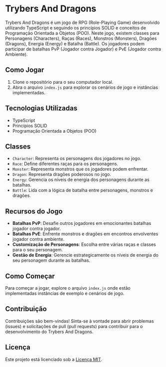 # Trybers And Dragons

Trybers And Dragons é um jogo de RPG (Role-Playing Game) desenvolvido utilizando TypeScript e seguindo os princípios SOLID e conceitos de Programação Orientada a Objetos (POO). Neste jogo, existem classes para Personagens (Characters), Raças (Races), Monstros (Monsters), Dragões (Dragons), Energia (Energy) e Batalha (Battle). Os jogadores podem participar de batalhas PvP (Jogador contra Jogador) e PvE (Jogador contra Ambiente).

## Como Jogar

1. Clone o repositório para o seu computador local.
2. Abra o arquivo `index.js` para explorar os cenários de jogo e instâncias implementadas.

## Tecnologias Utilizadas

- TypeScript
- Princípios SOLID
- Programação Orientada a Objetos (POO)

## Classes

- `Character`: Representa os personagens dos jogadores no jogo.
- `Race`: Define diferentes raças para os personagens.
- `Monster`: Representa monstros que os jogadores podem enfrentar.
- `Dragon`: Representa dragões poderosos no jogo.
- `Energy`: Gerencia os níveis de energia dos personagens durante as batalhas.
- `Battle`: Lida com a lógica de batalha entre personagens, monstros e dragões.

## Recursos do Jogo

- **Batalhas PvP**: Desafie outros jogadores em emocionantes batalhas jogador contra jogador.
- **Batalhas PvE**: Enfrente monstros e dragões em encontros envolventes jogador contra ambiente.
- **Customização de Personagens**: Escolha entre várias raças e classes para o seu personagem.
- **Gestão de Energia**: Gerencie estrategicamente os níveis de energia do seu personagem durante as batalhas.

## Como Começar

Para começar a jogar, explore o arquivo `index.js` onde estão implementadas instâncias de exemplo e cenários de jogo.

## Contribuição

Contribuições são bem-vindas! Sinta-se à vontade para abrir problemas (issues) e solicitações de pull (pull requests) para contribuir para o desenvolvimento do Trybers And Dragons.

## Licença

Este projeto está licenciado sob a [Licença MIT](LICENSE).
